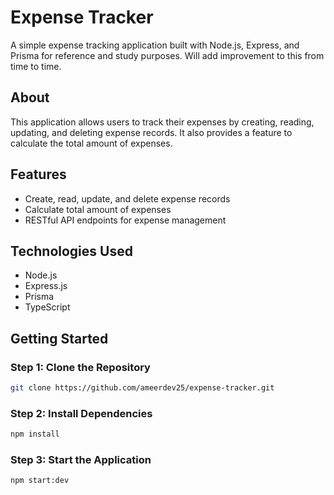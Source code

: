 

# Expense Tracker

A simple expense tracking application built with Node.js, Express, and Prisma for reference and study purposes. Will add improvement to this from time to time.

## About

This application allows users to track their expenses by creating, reading, updating, and deleting expense records. It also provides a feature to calculate the total amount of expenses.

## Features

* Create, read, update, and delete expense records
* Calculate total amount of expenses
* RESTful API endpoints for expense management

## Technologies Used

* Node.js
* Express.js
* Prisma
* TypeScript

## Getting Started

### Step 1: Clone the Repository

```bash
git clone https://github.com/ameerdev25/expense-tracker.git
```

### Step 2: Install Dependencies

```bash
npm install
```

### Step 3: Start the Application

```bash
npm start:dev
```
